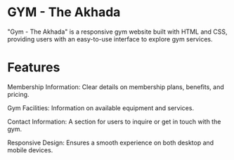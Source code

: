 # GYM - The Akhada
"Gym - The Akhada" is a responsive gym website built with HTML and CSS, providing users with an easy-to-use interface to explore gym services.
# Features
Membership Information: Clear details on membership plans, benefits, and pricing.

Gym Facilities: Information on available equipment and services.

Contact Information: A section for users to inquire or get in touch with the gym.

Responsive Design: Ensures a smooth experience on both desktop and mobile devices.

